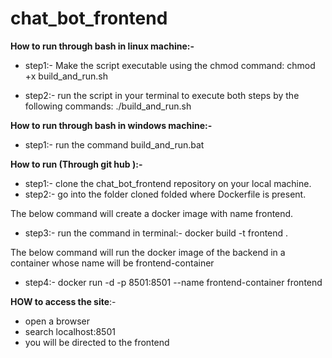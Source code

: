 # chat_bot_frontend


**How to run through bash in linux machine:-**

- step1:-
    Make the script executable using the chmod command:
    chmod +x build_and_run.sh

- step2:- run the script in your terminal to execute both steps by the following commands:
        ./build_and_run.sh

**How to run through bash in windows machine:-**

- step1:- run the command
build_and_run.bat



**How to run (Through git hub ):-**


- step1:- clone the chat_bot_frontend repository on your local machine.
- step2:- go into the folder cloned folded where Dockerfile is present.

The below command will create a docker image with name frontend.
- step3:- run the command in terminal:- docker build -t frontend .


The below command will run the docker image of the backend in a container whose name will be frontend-container
- step4:- docker run -d -p 8501:8501 --name frontend-container frontend



**HOW to access the site**:-

- open a browser
- search localhost:8501
- you will be directed to the frontend